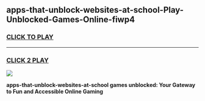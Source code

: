 
## apps-that-unblock-websites-at-school-Play-Unblocked-Games-Online-fiwp4
<h3>
<a href="https://premium76.site?title=apps-that-unblock-websites-at-school&ref=25A">CLICK TO PLAY</a></h3>
<hr>

<h3>
<a href="https://premium76.site?title=apps-that-unblock-websites-at-school&ref=25A">CLICK 2 PLAY</a>
  
</h3>

<a href="https://premium76.site?title=apps-that-unblock-websites-at-school&ref=25A"><img src="https://clearcache.store/games.png"></a>


**apps-that-unblock-websites-at-school games unblocked: Your Gateway to Fun and Accessible Online Gaming**
